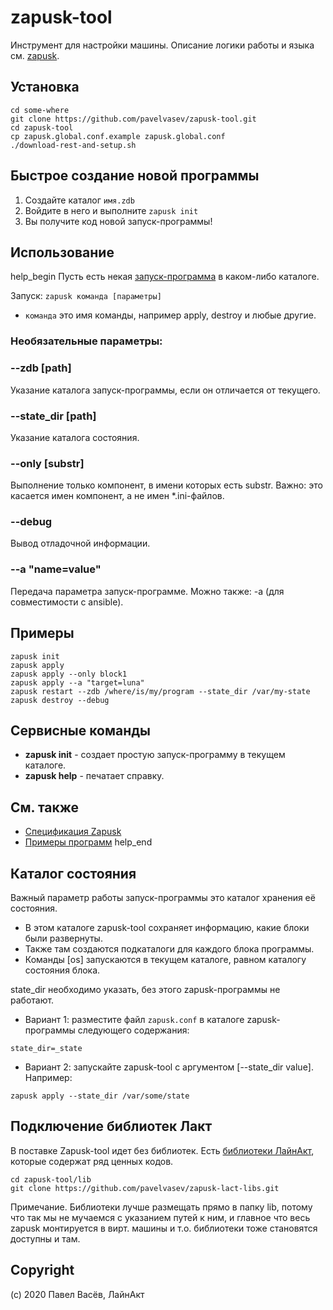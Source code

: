 # zapusk-tool

Инструмент для настройки машины. 
Описание логики работы и языка см. [zapusk](https://github.com/pavelvasev/zapusk).

## Установка
```
cd some-where
git clone https://github.com/pavelvasev/zapusk-tool.git
cd zapusk-tool
cp zapusk.global.conf.example zapusk.global.conf
./download-rest-and-setup.sh
```

## Быстрое создание новой программы

1. Создайте каталог `имя.zdb`
2. Войдите в него и выполните `zapusk init`
3. Вы получите код новой запуск-программы!

## Использование
help_begin
Пусть есть некая [запуск-программа](https://github.com/pavelvasev/zapusk/tree/master/examples/1-getting-started.zdb) в каком-либо каталоге.

Запуск: `zapusk команда [параметры]`

* `команда` это имя команды, например apply, destroy и любые другие.

### Необязательные параметры:

### --zdb [path]
Указание каталога запуск-программы, если он отличается от текущего.

### --state_dir [path]
Указание каталога состояния.

### --only [substr]
Выполнение только компонент, в имени которых есть substr. 
Важно: это касается имен компонент, а не имен *.ini-файлов.

### --debug
Вывод отладочной информации.

### --a "name=value"
Передача параметра запуск-программе.
Можно также: -a (для совместимости с ansible).

## Примеры
```
zapusk init
zapusk apply
zapusk apply --only block1
zapusk apply --a "target=luna"
zapusk restart --zdb /where/is/my/program --state_dir /var/my-state
zapusk destroy --debug
```

## Сервисные команды
* **zapusk init** - создает простую запуск-программу в текущем каталоге.
* **zapusk help** - печатает справку.

## См. также

* [Спецификация Zapusk](https://github.com/pavelvasev/zapusk/blob/master/spec-1.md)
* [Примеры программ](https://github.com/pavelvasev/zapusk/tree/master/examples/)
help_end

## Каталог состояния
Важный параметр работы запуск-программы это каталог хранения её состояния.

* В этом каталоге zapusk-tool сохраняет информацию, какие блоки были развернуты.
* Также там создаются подкаталоги для каждого блока программы.
* Команды [os] запускаются в текущем каталоге, равном каталогу состояния блока.

state_dir необходимо указать, без этого zapusk-программы не работают.

* Вариант 1: разместите файл `zapusk.conf` в каталоге zapusk-программы следующего содержания:
```
state_dir=_state
```

* Вариант 2: запускайте zapusk-tool с аргументом [--state_dir value]. Например:
```
zapusk apply --state_dir /var/some/state
```

## Подключение библиотек Лакт

В поставке Zapusk-tool идет без библиотек. 
Есть [библиотеки ЛайнАкт](https://github.com/pavelvasev/zapusk-lact-libs), которые содержат ряд ценных кодов.

```
cd zapusk-tool/lib
git clone https://github.com/pavelvasev/zapusk-lact-libs.git
```

Примечание. Библиотеки лучше размещать прямо в папку lib, потому что так мы не мучаемся с 
указанием путей к ним, и главное что весь zapusk монтируется в вирт. машины и т.о. 
библиотеки тоже становятся доступны и там.

## Copyright
(c) 2020 Павел Васёв, ЛайнАкт
